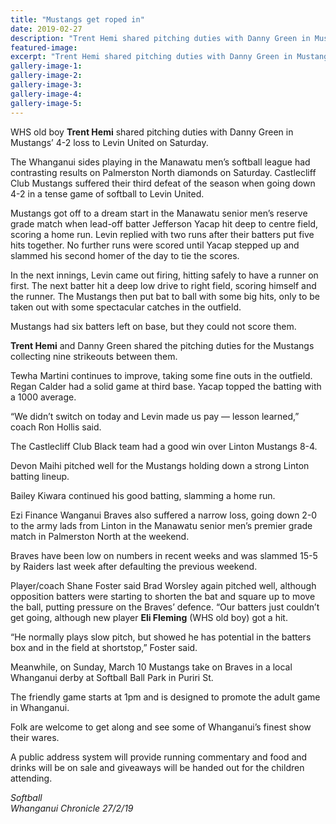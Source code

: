 ```yaml
---
title: "Mustangs get roped in"
date: 2019-02-27
description: "Trent Hemi shared pitching duties with Danny Green in Mustangsâ€™ 4-2 loss to Levin United on Saturday..."
featured-image: 
excerpt: "Trent Hemi shared pitching duties with Danny Green in Mustangsâ€™ 4-2 loss to Levin United on Saturday."
gallery-image-1: 
gallery-image-2: 
gallery-image-3: 
gallery-image-4: 
gallery-image-5: 
---
```


<p>WHS old boy <strong>Trent Hemi</strong> shared pitching duties with Danny Green in Mustangs&rsquo; 4-2 loss to Levin United on Saturday.</p>
<p data-bind="text: $data">The Whanganui sides playing in the Manawatu men&rsquo;s softball league had contrasting results on Palmerston North diamonds on Saturday. Castlecliff Club Mustangs suffered their third defeat of the season when going down 4-2 in a tense game of softball to Levin United.</p>
<p data-bind="text: $data">Mustangs got off to a dream start in the Manawatu senior men&rsquo;s reserve grade match when lead-off batter Jefferson Yacap hit deep to centre field, scoring a home run. Levin replied with two runs after their batters put five hits together. No further runs were scored until Yacap stepped up and slammed his second homer of the day to tie the scores.</p>
<p data-bind="text: $data">In the next innings, Levin came out firing, hitting safely to have a runner on first. The next batter hit a deep low drive to right field, scoring himself and the runner. The Mustangs then put bat to ball with some big hits, only to be taken out with some spectacular catches in the outfield.</p>
<p data-bind="text: $data">Mustangs had six batters left on base, but they could not score them.</p>
<p data-bind="text: $data"><strong>Trent Hemi</strong> and Danny Green shared the pitching duties for the Mustangs collecting nine strikeouts between them.</p>
<p data-bind="text: $data">Tewha Martini continues to improve, taking some fine outs in the outfield. Regan Calder had a solid game at third base. Yacap topped the batting with a 1000 average.</p>
<p data-bind="text: $data">&ldquo;We didn&rsquo;t switch on today and Levin made us pay &mdash; lesson learned,&rdquo; coach Ron Hollis said.</p>
<p data-bind="text: $data">The Castlecliff Club Black team had a good win over Linton Mustangs 8-4.</p>
<p data-bind="text: $data">Devon Maihi pitched well for the Mustangs holding down a strong Linton batting lineup.</p>
<p data-bind="text: $data">Bailey Kiwara continued his good batting, slamming a home run.</p>
<p data-bind="text: $data">Ezi Finance Wanganui Braves also suffered a narrow loss, going down 2-0 to the army lads from Linton in the Manawatu senior men&rsquo;s premier grade match in Palmerston North at the weekend.</p>
<p data-bind="text: $data">Braves have been low on numbers in recent weeks and was slammed 15-5 by Raiders last week after defaulting the previous weekend.</p>
<p data-bind="text: $data">Player/coach Shane Foster said Brad Worsley again pitched well, although opposition batters were starting to shorten the bat and square up to move the ball, putting pressure on the Braves&rsquo; defence. &ldquo;Our batters just couldn&rsquo;t get going, although new player <strong>Eli Fleming</strong> (WHS old boy) got a hit.</p>
<p data-bind="text: $data">&ldquo;He normally plays slow pitch, but showed he has potential in the batters box and in the field at shortstop,&rdquo; Foster said.</p>
<p data-bind="text: $data">Meanwhile, on Sunday, March 10 Mustangs take on Braves in a local Whanganui derby at Softball Ball Park in Puriri St.</p>
<p data-bind="text: $data">The friendly game starts at 1pm and is designed to promote the adult game in Whanganui.</p>
<p data-bind="text: $data">Folk are welcome to get along and see some of Whanganui&rsquo;s finest show their wares.</p>
<p data-bind="text: $data">A public address system will provide running commentary and food and drinks will be on sale and giveaways will be handed out for the children attending.</p>
<p data-bind="text: $data"><em>Softball</em><br /><em>Whanganui Chronicle 27/2/19</em></p>


